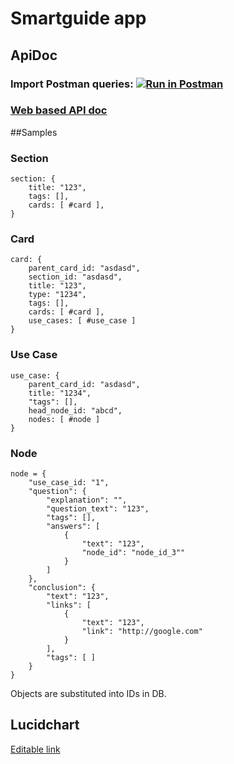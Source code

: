 # Smartguide app

## ApiDoc
### Import Postman queries: [![Run in Postman](https://run.pstmn.io/button.svg)](https://app.getpostman.com/run-collection/3a2c1a5467e8616c957f)
### [Web based API doc](https://documenter.getpostman.com/view/11580523/TVzPoKiq)

##Samples
### Section
```
section: {
    title: "123",
    tags: [],
    cards: [ #card ],
}
```

### Card
```
card: {
    parent_card_id: "asdasd",
    section_id: "asdasd",
    title: "123",
    type: "1234",
    tags: [],
    cards: [ #card ],
    use_cases: [ #use_case ]
}
```


### Use Case
```
use_case: {
    parent_card_id: "asdasd",
    title: "1234",
    "tags": [],
    head_node_id: "abcd",
    nodes: [ #node ]
}
```


### Node
```
node = {
    "use_case_id: "1",
    "question": {
        "explanation": "",
        "question_text": "123",
        "tags": [],
        "answers": [
            {
                "text": "123",
                "node_id": "node_id_3""
            }
        ]
    },
    "conclusion": {
        "text": "123",
        "links": [ 
            {
                "text": "123",
                "link": "http://google.com"
            }
        ],
        "tags": [ ]
    }
}
```

Objects are substituted into IDs in DB.

## Lucidchart
[Editable link](https://lucid.app/lucidchart/invitations/accept/c548bc61-6707-46c1-bb52-afb094478858)
